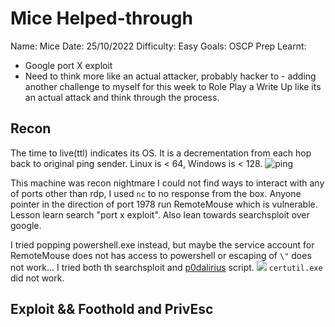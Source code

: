 # Mice Helped-through
Name: Mice
Date: 25/10/2022 
Difficulty:  Easy
Goals: OSCP Prep
Learnt:
- Google port X exploit
- Need to think more like an actual attacker, probably hacker to - adding another challenge to myself for this week to Role Play a Write Up like its an actual attack and think through the process.   

## Recon

The time to live(ttl) indicates its OS. It is a decrementation from each hop back to original ping sender. Linux is < 64, Windows is < 128.
![ping](Screenshots/ping.png)

This machine was recon nightmare I could not find ways to interact with any of ports other than rdp, I used `nc` to no response from the box. Anyone pointer in the direction of port 1978 run RemoteMouse which is vulnerable. Lesson learn search "port x exploit". Also lean towards searchsploit over google.

I tried popping powershell.exe instead, but maybe the service account for RemoteMouse does not has access to powershell or escaping of `\"` does not work... I tried both th searchsploit and [p0dalirius](https://github.com/p0dalirius/RemoteMouse-3.008-Exploit) script. 
![](inbothpy2and3.png)
`certutil.exe` did not work.

## Exploit && Foothold and PrivEsc

